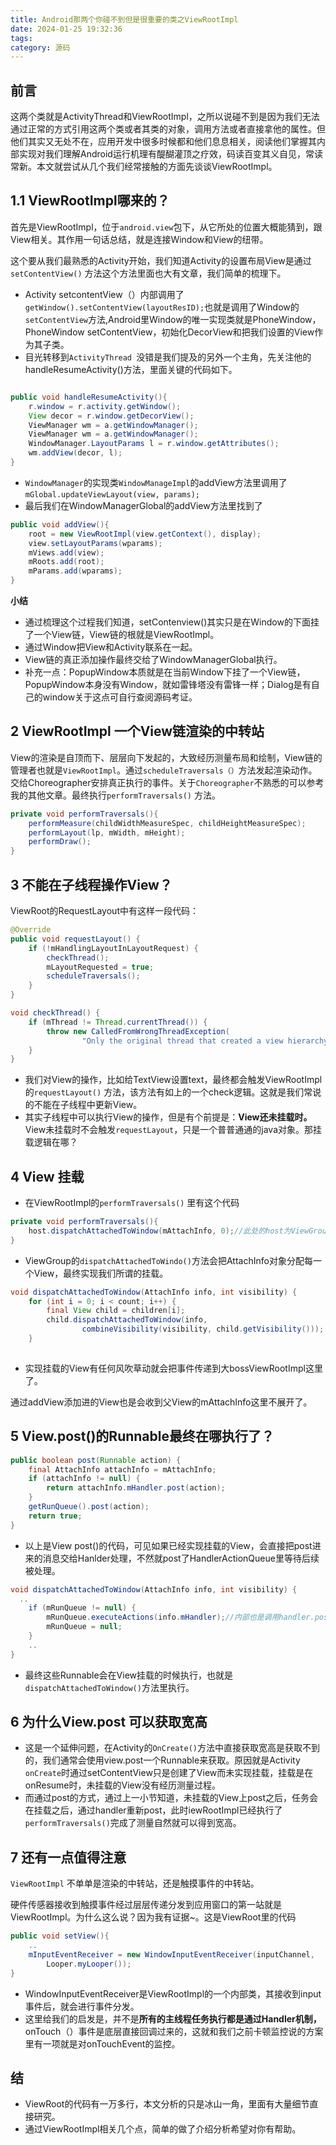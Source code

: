 ```yaml
---
title: Android那两个你碰不到但是很重要的类之ViewRootImpl
date: 2024-01-25 19:32:36
tags: 
category: 源码
---
```


## 前言

这两个类就是ActivityThread和ViewRootImpl，之所以说碰不到是因为我们无法通过正常的方式引用这两个类或者其类的对象，调用方法或者直接拿他的属性。但他们其实又无处不在，应用开发中很多时候都和他们息息相关，阅读他们掌握其内部实现对我们理解Android运行机理有醍醐灌顶之疗效，码读百变其义自见，常读常新。本文就尝试从几个我们经常接触的方面先谈谈ViewRootImpl。

  


## 1.1 ViewRootImpl哪来的？

首先是ViewRootImpl，位于`android.view`包下，从它所处的位置大概能猜到，跟View相关。其作用一句话总结，就是连接Window和View的纽带。

这个要从我们最熟悉的Activity开始，我们知道Activity的设置布局View是通过`setContentView()` 方法这个方法里面也大有文章，我们简单的梳理下。

-   Activity setcontentView（）内部调用了`getWindow().setContentView(layoutResID);`也就是调用了Window的`setContentView`方法,Android里Window的唯一实现类就是PhoneWindow，PhoneWindow setContentView，初始化DecorView和把我们设置的View作为其子类。
-   目光转移到`ActivityThread `没错是我们提及的另外一个主角，先关注他的handleResumeActivity()方法，里面关键的代码如下。



```java

public void handleResumeActivity(){
    r.window = r.activity.getWindow();
    View decor = r.window.getDecorView();
    ViewManager wm = a.getWindowManager();
    ViewManager wm = a.getWindowManager();
    WindowManager.LayoutParams l = r.window.getAttributes();
    wm.addView(decor, l);
}
```

-   `WindowManager`的实现类`WindowManageImpl`的addView方法里调用了`mGlobal.updateViewLayout(view, params);`
-   最后我们在WindowManagerGlobal的addView方法里找到了

```java
public void addView(){
    root = new ViewRootImpl(view.getContext(), display);
    view.setLayoutParams(wparams);
    mViews.add(view);
    mRoots.add(root);
    mParams.add(wparams);
}
```

**小结**

-   通过梳理这个过程我们知道，setContenview()其实只是在Window的下面挂了一个View链，View链的根就是ViewRootImpl。
-   通过Window把View和Activity联系在一起。
-   View链的真正添加操作最终交给了WindowManagerGlobal执行。
-   补充一点：PopupWindow本质就是在当前Window下挂了一个View链，PopupWindow本身没有Window，就如雷锋塔没有雷锋一样；Dialog是有自己的window关于这点可自行查阅源码考证。

## 2 ViewRootImpl 一个View链渲染的中转站

View的渲染是自顶而下、层层向下发起的，大致经历测量布局和绘制，View链的管理者也就是`ViewRootImpl`。通过`scheduleTraversals（）`方法发起渲染动作。交给Choreographer安排真正执行的事件。关于`Choreographer`不熟悉的可以参考我的其他文章。最终执行`performTraversals()` 方法。

```java
private void performTraversals(){
    performMeasure(childWidthMeasureSpec, childHeightMeasureSpec);
    performLayout(lp, mWidth, mHeight);
    performDraw();
}
```

## 3 不能在子线程操作View？

  


ViewRoot的RequestLayout中有这样一段代码：

```java
@Override
public void requestLayout() {
    if (!mHandlingLayoutInLayoutRequest) {
        checkThread();
        mLayoutRequested = true;
        scheduleTraversals();
    }
}

void checkThread() {
    if (mThread != Thread.currentThread()) {
        throw new CalledFromWrongThreadException(
                "Only the original thread that created a view hierarchy can touch its views.");
    }
}
```

-   我们对View的操作，比如给TextView设置text，最终都会触发ViewRootImpl的`requestLayout()` 方法，该方法有如上的一个check逻辑。这就是我们常说的不能在子线程中更新View。
-   其实子线程中可以执行View的操作，但是有个前提是：**View还未挂载时。** View未挂载时不会触发`requestLayout`，只是一个普普通通的java对象。那挂载逻辑在哪？

## 4 View 挂载

-   在ViewRootImpl的`performTraversals()` 里有这个代码

```java
private void performTraversals(){
    host.dispatchAttachedToWindow(mAttachInfo, 0);//此处的host为ViewGroup
}
```

-   ViewGroup的`dispatchAttachedToWindo()`方法会把AttachInfo对象分配每一个View，最终实现我们所谓的挂载。

```java
void dispatchAttachedToWindow(AttachInfo info, int visibility) {
    for (int i = 0; i < count; i++) {
        final View child = children[i];
        child.dispatchAttachedToWindow(info,
                combineVisibility(visibility, child.getVisibility()));
    }
 
```

-   实现挂载的View有任何风吹草动就会把事件传递到大bossViewRootImpl这里了。

通过addView添加进的View也是会收到父View的mAttachInfo这里不展开了。

## 5 View.post()的Runnable最终在哪执行了？

```java
public boolean post(Runnable action) {
    final AttachInfo attachInfo = mAttachInfo;
    if (attachInfo != null) {
        return attachInfo.mHandler.post(action);
    }
    getRunQueue().post(action);
    return true;
}
```

-   以上是View post()的代码，可见如果已经实现挂载的View，会直接把post进来的消息交给Hanlder处理，不然就post了HandlerActionQueue里等待后续被处理。

```java
void dispatchAttachedToWindow(AttachInfo info, int visibility) {
  ..
    if (mRunQueue != null) {
        mRunQueue.executeActions(info.mHandler);//内部也是调用handler.post()
        mRunQueue = null;
    }
    ..
}
```

-   最终这些Runnable会在View挂载的时候执行，也就是`dispatchAttachedToWindow()`方法里执行。

## 6 为什么View.post 可以获取宽高

-   这是一个延伸问题，在Activity的`OnCreate()`方法中直接获取宽高是获取不到的，我们通常会使用view.post一个Runnable来获取。原因就是Activity `onCreate`时通过setContentView只是创建了View而未实现挂载，挂载是在onResume时，未挂载的View没有经历测量过程。
-   而通过post的方式，通过上一小节知道，未挂载的View上post之后，任务会在挂载之后，通过handler重新post，此时iewRootImpl已经执行了`performTraversals()`完成了测量自然就可以得到宽高。

  


## 7 还有一点值得注意

`ViewRootImpl` 不单单是渲染的中转站，还是触摸事件的中转站。

硬件传感器接收到触摸事件经过层层传递分发到应用窗口的第一站就是ViewRootImpl。为什么这么说？因为我有证据~。这是ViewRoot里的代码

```java
public void setView(){
    ..
    mInputEventReceiver = new WindowInputEventReceiver(inputChannel,
        Looper.myLooper());
}
```

-   WindowInputEventReceiver是ViewRootImpl的一个内部类，其接收到input事件后，就会进行事件分发。
-   这里给我们的启发是，并不是**所有的主线程任务执行都是通过Handler机制，** onTouch（）事件是底层直接回调过来的，这就和我们之前卡顿监控说的方案里有一项就是对onTouchEvent的监控。

## 结

-   ViewRoot的代码有一万多行，本文分析的只是冰山一角，里面有大量细节直接研究。
-   通过ViewRootImpl相关几个点，简单的做了介绍分析希望对你有帮助。

